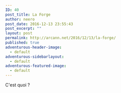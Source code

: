 ```yaml
---
ID: 40
post_title: La Forge
author: neero
post_date: 2016-12-13 23:55:43
post_excerpt: ""
layout: post
permalink: http://arcann.net/2016/12/13/la-forge/
published: true
adventurous-header-image:
  - default
adventurous-sidebarlayout:
  - default
adventurous-featured-image:
  - default
---
```

C'est quoi ?